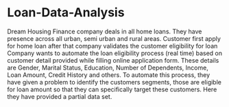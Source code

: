 # Loan-Data-Analysis
Dream Housing Finance company deals in all home loans. They have presence across all urban, semi urban and rural areas. Customer first apply for home loan after that company validates the customer eligibility for loan
Company wants to automate the loan eligibility process (real time) based on customer detail provided while filling online application form. These details are Gender, Marital Status, Education, Number of Dependents, Income, Loan Amount, Credit History and others. To automate this process, they have given a problem to identify the customers segments, those are eligible for loan amount so that they can specifically target these customers. Here they have provided a partial data set.
